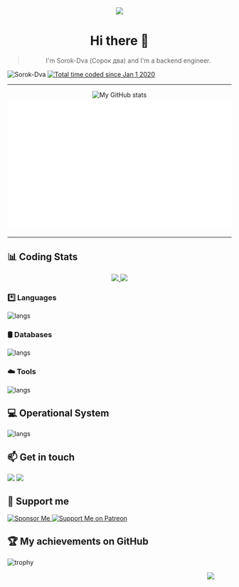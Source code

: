<div align="center">
    <a href="https://github.com/sorok-dva/sorok-dva/graphs/contributors">
      <img src="https://contrib.rocks/image?repo=sorok-dva/sorok-dva" />
    </a>
  <h1 align="center">Hi there 👋</h1>
  <blockquote>I'm Sorok-Dva (Сорок два) and I'm a backend engineer.</blockquote>
  <p align="left">
    <img src="https://komarev.com/ghpvc/?username=sorok-dva&label=Profile%20views&color=0e75b6&style=flat" alt="Sorok-Dva" />
    <a href="https://wakatime.com/@8ba51fea-4e78-4973-8f08-8680f1d0f8af"><img src="https://wakatime.com/badge/user/8ba51fea-4e78-4973-8f08-8680f1d0f8af.svg" alt="Total time coded since Jan 1 2020" /></a>
  </p>
</div>

---
<p align="center">
  <img src="https://github-readme-stats.vercel.app/api?username=sorok-dva&show_icons=true&hide_border=true&theme=prussian" alt="My GitHub stats"/>
  <img src="https://raw.githubusercontent.com/Sorok-Dva/github-stats-transparent/output/generated/overview.svg" alt="My GitHub stats"/>
</p>

---

## 📊 Coding Stats
<p align="center">
  <a href="https://wakatime.com/share/@Sorok_Dva/ab84dbe6-eee1-4e2a-b205-b4ad86d22e1d.png">
    <img width="350" src="https://wakatime.com/share/@Sorok_Dva/ab84dbe6-eee1-4e2a-b205-b4ad86d22e1d.png" />
  </a>
  <a href="https://wakatime.com/share/@Sorok_Dva/9d667f9c-8670-4932-9ee9-a05bd39cc9a4.png" target="_blank">
    <img width="350" src="https://wakatime.com/share/@Sorok_Dva/9d667f9c-8670-4932-9ee9-a05bd39cc9a4.png" />
  </a>
</p>

### *️⃣ Languages
![langs](https://skillicons.dev/icons?i=typescript,javascript,php,cpp,java,python,lua,html,css&perline=)

### 🛢 Databases
![langs](https://skillicons.dev/icons?i=mysql,sqlite,postgres,mongodb&perline=)

### ☁️ Tools
![langs](https://skillicons.dev/icons?i=git,github,docker,webstorm,phpstorm,nginx,aws,bash,vim&perline=)

## 💻 Operational System
![langs](https://skillicons.dev/icons?i=windows,apple,linux,ubuntu&perline=)

## 📫 Get in touch
<div align="left" style="display:inline_block"> 
 <a href="https://discord.gg/WV46DGuPmA" target="_blank"><img src="https://img.shields.io/badge/Discord-7289DA?style=for-the-badge&logo=discord&logoColor=white" target="_blank"></a> 
  <a href="mailto:sorokdva.developer@gmail.com"><img src="https://img.shields.io/badge/Gmail-D14836?style=for-the-badge&logo=gmail&logoColor=white" target="_blank"></a>
</div>

## 💝 Support me
  <p>
    <a href="https://github.com/sponsors/Sorok-Dva">
    <img src="https://img.shields.io/badge/sponsor-30363D?style=for-the-badge&logo=GitHub-Sponsors&logoColor=#EA4AAA" alt="Sponsor Me">
  </a>
  <a href="https://github.com/sponsors/Sorok-Dva">
    <img src="https://img.shields.io/badge/Patreon-F96854?style=for-the-badge&logo=patreon&logoColor=white" alt="Support Me on Patreon">
  </a>
  </p>

## 🏆 My achievements on GitHub
![trophy](https://github-profile-trophy.vercel.app/?username=Sorok-Dva&theme=darkhub&rank=-C&column=-1&no-bg=true&no-frame=true)

<a href="#"><img align='right' src='https://github.githubassets.com/assets/mona-loading-dark-7701a7b97370.gif' width='55'></a>

<!--
**Sorok-Dva/Sorok-Dva** is a ✨ _special_ ✨ repository because its `README.md` (this file) appears on your GitHub profile.

Here are some ideas to get you started:

- 🔭 I’m currently working on ...
- 🌱 I’m currently learning ...
- 👯 I’m looking to collaborate on ...
- 🤔 I’m looking for help with ...
- 💬 Ask me about ...
- 📫 How to reach me: ...
- 😄 Pronouns: ...
- ⚡ Fun fact: ...
-->
